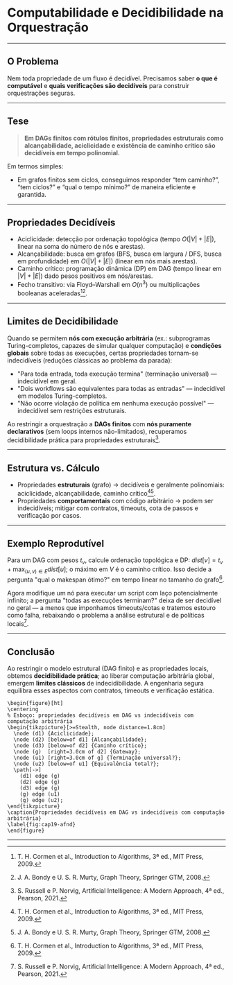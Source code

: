 # Computabilidade e Decidibilidade na Orquestração

---

## O Problema

Nem toda propriedade de um fluxo é decidível. Precisamos saber **o que é computável** e **quais verificações são decidíveis** para construir orquestrações seguras.

---

## Tese

> **Em DAGs finitos com rótulos finitos, propriedades estruturais como alcançabilidade, aciclicidade e existência de caminho crítico são decidíveis em tempo polinomial.**

Em termos simples:

- Em grafos finitos sem ciclos, conseguimos responder “tem caminho?”, “tem ciclos?” e “qual o tempo mínimo?” de maneira eficiente e garantida.

---

## Propriedades Decidíveis

* Aciclicidade: detecção por ordenação topológica (tempo $O(|V|+|E|)$, linear na soma do número de nós e arestas).
* Alcançabilidade: busca em grafos (BFS, busca em largura / DFS, busca em profundidade) em $O(|V|+|E|)$ (linear em nós mais arestas).
* Caminho crítico: programação dinâmica (DP) em DAG (tempo linear em $|V|+|E|$) dado pesos positivos em nós/arestas.
* Fecho transitivo: via Floyd–Warshall em $O(n^3)$ ou multiplicações booleanas aceleradas[^1][^2].

---

## Limites de Decidibilidade

Quando se permitem **nós com execução arbitrária** (ex.: subprogramas Turing-completos, capazes de simular qualquer computação) e **condições globais** sobre todas as execuções, certas propriedades tornam-se indecidíveis (reduções clássicas ao problema da parada):

- "Para toda entrada, toda execução termina" (terminação universal) — indecidível em geral.
- "Dois workflows são equivalentes para todas as entradas" — indecidível em modelos Turing-completos.
- "Não ocorre violação de política em nenhuma execução possível" — indecidível sem restrições estruturais.

Ao restringir a orquestração a **DAGs finitos** com **nós puramente declarativos** (sem loops internos não-limitados), recuperamos decidibilidade prática para propriedades estruturais[^3].

---

## Estrutura vs. Cálculo

- Propriedades **estruturais** (grafo) → decidíveis e geralmente polinomiais: aciclicidade, alcançabilidade, caminho crítico[^1][^2].
- Propriedades **comportamentais** com código arbitrário → podem ser indecidíveis; mitigar com contratos, timeouts, cota de passos e verificação por casos.

---

## Exemplo Reprodutível

Para um DAG com pesos $t_v$, calcule ordenação topológica e DP: $dist[v]=t_v+\max_{(u,v)\in E}dist[u]$; o máximo em $V$ é o caminho crítico. Isso decide a pergunta "qual o makespan ótimo?" em tempo linear no tamanho do grafo[^1].

Agora modifique um nó para executar um script com laço potencialmente infinito; a pergunta "todas as execuções terminam?" deixa de ser decidível no geral — a menos que imponhamos timeouts/cotas e tratemos estouro como falha, rebaixando o problema a análise estrutural e de políticas locais[^3].

---

## Conclusão

Ao restringir o modelo estrutural (DAG finito) e as propriedades locais, obtemos **decidibilidade prática**; ao liberar computação arbitrária global, emergem **limites clássicos** de indecidibilidade. A engenharia segura equilibra esses aspectos com contratos, timeouts e verificação estática.

```{=latex}
\begin{figure}[ht]
\centering
% Esboço: propriedades decidíveis em DAG vs indecidíveis com computação arbitrária
\begin{tikzpicture}[>=Stealth, node distance=1.8cm]
  \node (d1) {Aciclicidade};
  \node (d2) [below=of d1] {Alcançabilidade};
  \node (d3) [below=of d2] {Caminho crítico};
  \node (g)  [right=3.0cm of d2] {Gateway};
  \node (u1) [right=3.0cm of g] {Terminação universal?};
  \node (u2) [below=of u1] {Equivalência total?};
  \path[->]
    (d1) edge (g)
    (d2) edge (g)
    (d3) edge (g)
    (g) edge (u1)
    (g) edge (u2);
\end{tikzpicture}
\caption{Propriedades decidíveis em DAG vs indecidíveis com computação arbitrária}
\label{fig:cap19-afnd}
\end{figure}
```

---

[^1]: T. H. Cormen et al., Introduction to Algorithms, 3ª ed., MIT Press, 2009.
[^2]: J. A. Bondy e U. S. R. Murty, Graph Theory, Springer GTM, 2008.
[^3]: S. Russell e P. Norvig, Artificial Intelligence: A Modern Approach, 4ª ed., Pearson, 2021.



